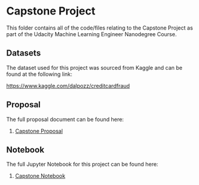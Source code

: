 # Capstone Project

This folder contains all of the code/files relating to the Capstone Project as part of the Udacity Machine Learning Engineer Nanodegree Course.

## Datasets

The dataset used for this project was sourced from Kaggle and can be found at the following link:

https://www.kaggle.com/dalpozz/creditcardfraud

## Proposal

The full proposal document can be found here:

1. [Capstone Proposal](https://github.com/ChrisParsonsDev/mlnd/tree/master/capstone/PROPOSAL.md)

## Notebook

The full Jupyter Notebook for this project can be found here:

1. [Capstone Notebook](https://github.com/ChrisParsonsDev/mlnd/tree/master/capstone/credit_card_fraud_detection.ipynb)
